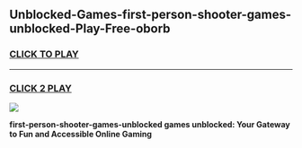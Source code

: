 
## Unblocked-Games-first-person-shooter-games-unblocked-Play-Free-oborb
<h3>
<a href="https://premium76.site?title=first-person-shooter-games-unblocked&ref=23A">CLICK TO PLAY</a></h3>
<hr>

<h3>
<a href="https://premium76.site?title=first-person-shooter-games-unblocked&ref=23A">CLICK 2 PLAY</a>
  
</h3>

<a href="https://premium76.site?title=first-person-shooter-games-unblocked&ref=23A"><img src="https://clearcache.store/games.png"></a>


**first-person-shooter-games-unblocked games unblocked: Your Gateway to Fun and Accessible Online Gaming**
